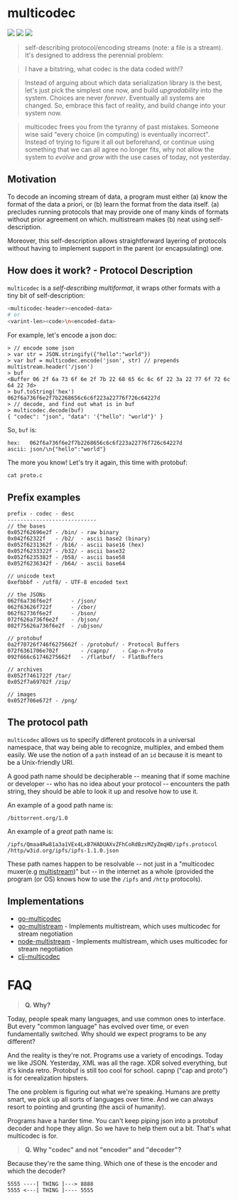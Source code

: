 multicodec
==========

[![](https://img.shields.io/badge/made%20by-Protocol%20Labs-blue.svg?style=flat-square)](http://ipn.io) [![](https://img.shields.io/badge/project-IPFS-blue.svg?style=flat-square)](http://ipfs.io/) [![](https://img.shields.io/badge/freenode-%23ipfs-blue.svg?style=flat-square)](http://webchat.freenode.net/?channels=%23ipfs)

> self-describing protocol/encoding streams (note: a file is a stream). It's designed to address the perennial problem:

> I have a bitstring, what codec is the data coded with!?

> Instead of arguing about which data serialization library is the best, let's just pick the simplest one now, and build _upgradability_ into the system. Choices are never _forever_. Eventually all systems are changed. So, embrace this fact of reality, and build change into your system now.

> multicodec frees you from the tyranny of past mistakes. Someone wise said "every choice (in computing) is eventually incorrect". Instead of trying to figure it all out beforehand, or continue using something that we can all agree no longer fits, why not allow the system to _evolve_ and _grow_ with the use cases of today, not yesterday.

## Motivation

To decode an incoming stream of data, a program must either (a) know the format of the data a priori, or (b) learn the format from the data itself. (a) precludes running protocols that may provide one of many kinds of formats without prior agreement on which. multistream makes (b) neat using self-description.

Moreover, this self-description allows straightforward layering of protocols without having to implement support in the parent (or encapsulating) one.

## How does it work? - Protocol Description

`multicodec` is a _self-describing multiformat_, it wraps other formats with a tiny bit of self-description:

```sh
<multicodec-header><encoded-data>
# or
<varint-len><code>\n<encoded-data>
```

For example, let's encode a json doc:

```node
> // encode some json
> var str = JSON.stringify({"hello":"world"})
> var buf = multicodec.encode('json', str) // prepends multistream.header('/json')
> buf
<Buffer 06 2f 6a 73 6f 6e 2f 7b 22 68 65 6c 6c 6f 22 3a 22 77 6f 72 6c 64 22 7d>
> buf.toString('hex')
062f6a736f6e2f7b2268656c6c6f223a22776f726c64227d
> // decode, and find out what is in buf
> multicodec.decode(buf)
{ "codec": "json", "data": '{"hello": "world"}' }
```

So, `buf` is:

```
hex:   062f6a736f6e2f7b2268656c6c6f223a22776f726c64227d
ascii: json/\n{"hello":"world"}
```

The more you know! Let's try it again, this time with protobuf:

```
cat proto.c
```

## Prefix examples


```
prefix - codec - desc
----------------------------
// the bases
0x052f62696e2f - /bin/ - raw binary
0x042f62322f   - /b2/  - ascii base2 (binary)
0x052f6231362f - /b16/ - ascii base16 (hex)
0x052f6233322f - /b32/ - ascii base32
0x052f6235382f - /b58/ - ascii base58
0x052f6236342f - /b64/ - ascii base64

// unicode text
0xefbbbf - /utf8/ - UTF-8 encoded text

// the JSONs
062f6a736f6e2f      - /json/
062f63626f722f      - /cbor/
062f62736f6e2f      - /bson/
072f626a736f6e2f    - /bjson/
082f75626a736f6e2f  - /ubjson/

// protobuf
0a2f70726f746f6275662f - /protobuf/ - Protocol Buffers
072f6361706e702f       - /capnp/    - Cap-n-Proto
092f666c61746275662f   - /flatbuf/  - FlatBuffers

// archives
0x052f7461722f /tar/
0x052f7a69702f /zip/

// images
0x052f706e672f - /png/
```

## The protocol path

`multicodec` allows us to specify different protocols in a universal namespace, that way being able to recognize, multiplex, and embed them easily. We use the notion of a `path` instead of an `id` because it is meant to be a Unix-friendly URI.

A good path name should be decipherable -- meaning that if some machine or developer -- who has no idea about your protocol -- encounters the path string, they should be able to look it up and resolve how to use it.

An example of a good path name is:

```
/bittorrent.org/1.0
```

An example of a _great_ path name is:

```
/ipfs/Qmaa4Rw81a3a1VEx4LxB7HADUAXvZFhCoRdBzsMZyZmqHD/ipfs.protocol
/http/w3id.org/ipfs/ipfs-1.1.0.json
```

These path names happen to be resolvable -- not just in a "multicodec muxer(e.g [multistream]())" but -- in the internet as a whole (provided the program (or OS) knows how to use the `/ipfs` and `/http` protocols).

## Implementations

- [go-multicodec](https://github.com/jbenet/go-multicodec)
- [go-multistream](https://github.com/whyrusleeping/go-multistream) - Implements multistream, which uses multicodec for stream negotiation
- [node-multistream](https://github.com/diasdavid/multistream) - Implements multistream, which uses multicodec for stream negotiation
- [clj-multicodec](https://github.com/greglook/clj-multicodec)


# FAQ

> **Q. Why?**

Today, people speak many languages, and use common ones to interface. But every "common language" has evolved over time, or even fundamentally switched. Why should we expect programs to be any different?

And the reality is they're not. Programs use a variety of encodings. Today we like JSON. Yesterday, XML was all the rage. XDR solved everything, but it's kinda retro. Protobuf is still too cool for school. capnp ("cap and proto") is
for cerealization hipsters.

The one problem is figuring out what we're speaking. Humans are pretty smart, we pick up all sorts of languages over time. And we can always resort to pointing and grunting (the ascii of humanity).

Programs have a harder time. You can't keep piping json into a protobuf decoder and hope they align. So we have to help them out a bit. That's what multicodec is for.

> **Q. Why "codec" and not "encoder" and "decoder"?**

Because they're the same thing. Which one of these is the encoder and which the decoder?

    5555 ----[ THING ]---> 8888
    5555 <---[ THING ]---- 5555
